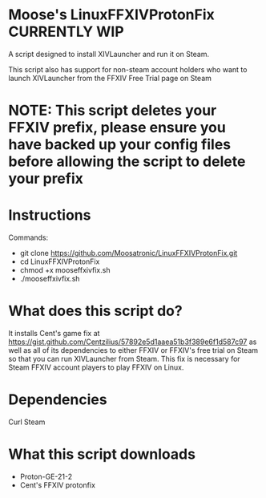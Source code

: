 # Moose's LinuxFFXIVProtonFix CURRENTLY WIP
A script designed to install XIVLauncher and run it on Steam. 

This script also has support for non-steam account holders who want to launch XIVLauncher from the FFXIV Free Trial page on Steam

# NOTE: This script deletes your FFXIV prefix, please ensure you have backed up your config files before allowing the script to delete your prefix

# Instructions
Commands:

- git clone https://github.com/Moosatronic/LinuxFFXIVProtonFix.git
- cd LinuxFFXIVProtonFix
- chmod +x mooseffxivfix.sh
- ./mooseffxivfix.sh

# What does this script do?

It installs Cent's game fix at https://gist.github.com/Centzilius/57892e5d1aaea51b3f389e6f1d587c97 as well as all of its dependencies to either FFXIV or FFXIV's free trial on Steam so that you can run XIVLauncher from Steam. This fix is necessary for Steam FFXIV account players to play FFXIV on Linux.

# Dependencies

Curl
Steam

# What this script downloads

- Proton-GE-21-2
- Cent's FFXIV protonfix 

